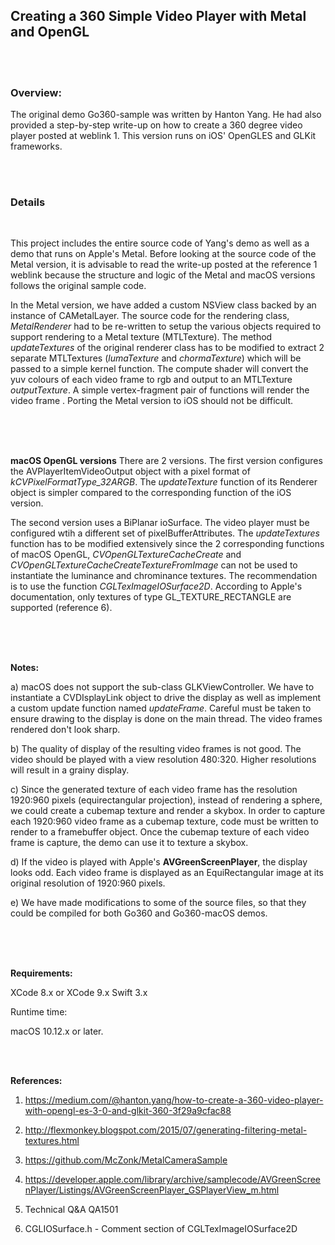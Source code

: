 
## Creating a 360 Simple Video Player with Metal and OpenGL

<br />
<br />

### Overview:

The original demo Go360-sample was written by Hanton Yang. He had also provided a step-by-step write-up on how to create a 360 degree video player posted at weblink 1. This version runs on iOS' OpenGLES and GLKit frameworks. 

<br />
<br />

### Details


<br />

This project includes the entire source code of Yang's demo as well as a demo that runs on Apple's Metal. Before looking at the source code of the Metal version, it is advisable to read the write-up posted at the reference 1 weblink because the structure and logic of the Metal and macOS versions follows the original sample code.

In the Metal version, we have added a custom NSView class backed by an instance of CAMetalLayer. The source code for the rendering class, *MetalRenderer* had to be re-written to setup the various objects required to support rendering to a Metal texture (MTLTexture). The method *updateTextures* of the original renderer class has to be modified to extract 2 separate MTLTextures (*lumaTexture* and *chormaTexture*) which will be passed to a simple kernel function. The compute shader will convert the yuv colours of each video frame to rgb and output to an MTLTexture *outputTexture*. A simple vertex-fragment pair of functions will render the video frame .
Porting the Metal version to iOS should not be difficult.

<br />
<br />
<br />

**macOS OpenGL versions**
There are 2 versions. The first version configures the AVPlayerItemVideoOutput object with a pixel format of *kCVPixelFormatType_32ARGB*. The *updateTexture* function of its Renderer object is simpler compared to the corresponding function of the iOS version.

The second version uses a BiPlanar ioSurface. The video player must be configured wtih a different set of  pixelBufferAttributes. The *updateTextures* function has to be modified extensively since the 2 corresponding functions of macOS OpenGL, *CVOpenGLTextureCacheCreate* and *CVOpenGLTextureCacheCreateTextureFromImage* can not be used to instantiate the luminance and chrominance textures. The recommendation is to use the function *CGLTexImageIOSurface2D*. According to Apple's documentation, only textures of type GL_TEXTURE_RECTANGLE are supported (reference 6). 

<br />
<br />
<br />

**Notes:**

a) macOS does not support the sub-class GLKViewController. We have to instantiate a CVDIsplayLink object to drive the display as well as implement a custom update function named *updateFrame*. Careful must be taken to ensure drawing to the display is done on the main thread. The video frames rendered don't look sharp.

b) The quality of display of the resulting video frames is not good. The video should be played with a view resolution 480:320. Higher resolutions will result in a grainy display. 

c) Since the generated texture of each video frame has the resolution 1920:960 pixels (equirectangular projection), instead of rendering a sphere, we could create a cubemap texture and render a skybox. In order to capture each 1920:960 video frame as a cubemap texture,  code must be written to render to a framebuffer object. Once the cubemap texture of each video frame is capture, the demo can use it to texture a skybox.

d) If the video is played with Apple's **AVGreenScreenPlayer**, the display looks odd. Each video frame is displayed as an EquiRectangular image at its original resolution of 1920:960 pixels.

e) We have made modifications to some of the source files, so that they could be compiled for both Go360 and Go360-macOS demos.

<br />
<br />
<br />

**Requirements:**

XCode 8.x or XCode 9.x
Swift 3.x

Runtime time:

macOS 10.12.x or later.

<br />
<br />

**References:**


1) https://medium.com/@hanton.yang/how-to-create-a-360-video-player-with-opengl-es-3-0-and-glkit-360-3f29a9cfac88


2) http://flexmonkey.blogspot.com/2015/07/generating-filtering-metal-textures.html


3) https://github.com/McZonk/MetalCameraSample

4) https://developer.apple.com/library/archive/samplecode/AVGreenScreenPlayer/Listings/AVGreenScreenPlayer_GSPlayerView_m.html

5) Technical Q&A QA1501

6) CGLIOSurface.h - Comment section of CGLTexImageIOSurface2D
